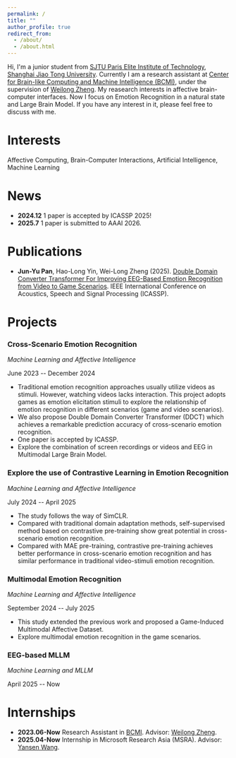 ```yaml
---
permalink: /
title: ""
author_profile: true
redirect_from: 
  - /about/
  - /about.html
---
```


Hi, I'm a junior student from [SJTU Paris Elite Institute of Technology](https://speit.sjtu.edu.cn/), [Shanghai Jiao Tong University](https://www.sjtu.edu.cn/). Currently I am a research assistant at [Center for Brain-like Computing and Machine Intelligence (BCMI)](https://bcmi.sjtu.edu.cn/), under the supervision of [Weilong Zheng](https://weilongzheng.github.io/). My reasearch interests in affective brain-computer interfaces. Now I focus on Emotion Recognition in a natural state and Large Brain Model. If you have any interest in it, please feel free to discuss with me.

Interests
======
Affective Computing, Brain-Computer Interactions, Artificial Intelligence, Machine Learning

News
======
- **2024.12** 1 paper is accepted by ICASSP 2025!
- **2025.7** 1 paper is submitted to AAAI 2026.

Publications
======
- **Jun-Yu Pan**, Hao-Long Yin, Wei-Long Zheng (2025). [Double Domain Converter Transformer For Improving EEG-Based Emotion Recognition from Video to Game Scenarios](https://ieeexplore.ieee.org/document/10889052). IEEE International Conference on Acoustics, Speech and Signal Processing (ICASSP).

Projects
======
### Cross-Scenario Emotion Recognition 
*Machine Learning and Affective Intelligence* 
  
June 2023 -- December 2024
- Traditional emotion recognition approaches usually utilize videos as stimuli. However, watching videos lacks interaction. This project adopts games as emotion elicitation stimuli to explore the relationship of emotion recognition in different scenarios (game and video scenarios).
- We also propose Double Domain Converter Transformer (DDCT) which achieves a remarkable prediction accuracy of cross-scenario emotion recognition.
- One paper is accepted by ICASSP.
- Explore the combination of screen recordings or videos and EEG in Multimodal Large Brain Model.

### Explore the use of Contrastive Learning in Emotion Recognition 
*Machine Learning and Affective Intelligence* 

July 2024 -- April 2025
- The study follows the way of SimCLR.
- Compared with traditional domain adaptation methods, self-supervised method based on contrastive pre-training show great potential in cross-scenario emotion recognition.
- Compared with MAE pre-training, contrastive pre-training achieves better performance in cross-scenario emotion recognition and has similar performance in traditional video-stimuli emotion recognition.

### Multimodal Emotion Recognition
*Machine Learning and Affective Intelligence*

September 2024 -- July 2025
- This study extended the previous work and proposed a Game-Induced Multimodal Affective Dataset.
- Explore multimodal emotion recognition in the game scenarios.

### EEG-based MLLM
*Machine Learning and MLLM*

April 2025 -- Now

Internships
======
- **2023.06-Now** Research Assistant in [BCMI](https://bcmi.sjtu.edu.cn/). Advisor: [Weilong Zheng](https://weilongzheng.github.io/).
- **2025.04-Now** Internship in Microsoft Research Asia (MSRA). Advisor: [Yansen Wang](https://www.microsoft.com/en-us/research/people/yansenwang/).
